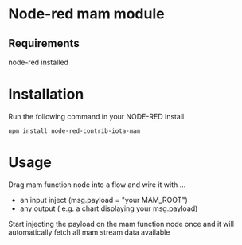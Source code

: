 # Node-red mam module

## Requirements

node-red installed

# Installation

Run the following command in your NODE-RED install
```
npm install node-red-contrib-iota-mam
```

# Usage

Drag mam function node into a flow and wire it with ...

- an input inject (msg.payload = "your MAM_ROOT")
- any output ( e.g. a chart displaying your msg.payload)

Start injecting the payload on the mam function node once and it will
automatically fetch all mam stream data available
